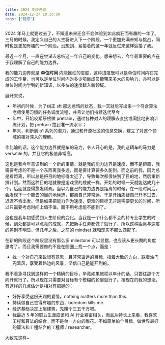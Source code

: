 ```yaml
---
title: 2024 年终总结
date: 2024-12-27 10:30:00
tags: ["随感"]
---
```


2024 年马上就要过去了，不知道未来还会不会体验到如此疯狂而有趣的一年了。三月的时候，我定义自己的人生将进入下一个阶段，一个更加充满未知与挑战，同时也是更加有趣的一个阶段。没想到，紧接着的这一年就反过来这样迎接了我。

最近一个月，一直在尝试去总结这一年自己的变化。想来想去，今年最重要的点在于我理解了自己的能力边界。

我的能力边界就是 __单位时间__ 内能推动的进度，这种进度既可以是单位时间内在完成的工作量，也可以是单位时间内对多少项目成员能带来多大的影响力，亦可以是单位时间内学到的新知识，以多快的速度踏入新领域。

展开来说，

- 年初的时候，为了纠正 sft 那边怠惰的状态，我一天就能写出来一个符合算法老师使用习惯的任务调度流程，并且让他们持续迭代至今；
- 年中，开始咬紧牙根做 pretrain，通过各种对人的理解去直接或间接地影响训练计划，把 pretrain 拉到准一流水平；
- 年末，判断到 o1 系列的潜力，通过和开源社区的信息交换，建立了对这个领域的相对深入的理解。

作比喻的话，这个能力边界就是车的马力，令人开心的是，我的这辆车的马力是 versatile 的，并且它的极值非常高。

这也是我今年意识到的一个新的事情，就是我的能力边界是速度，而不是距离，我需要考虑的不是一个东西离我多远，而是要计算要多久能到。而之前的我，因为总是看距离，所以总是把目的地标得太近了，导致每次都很快到了目的地，然后重新排计划。然而这种目的地就像是游戏里的成就一样，开始的时候一天就能达成几十个，后面就变得愈发稀疏。当以为自己的能力边界是距离的时候，在一段时间后，会发现下一个能去的目的地候选，都离自己非常远，于是开始质疑自己开不过去，迟迟不肯出发。但是如果把能力作为速度，更难的目标无非是需要更长的时间，所以只需要考虑时间上值不值，而不用考虑能不能到了。

这也是我年初感受到人生阶段的变化。当我是一个什么都不会的转专业学生的时候，到处都是可以点亮的成就，先把新手任务都做了就行了，所以这种距离与速度的差别不明显。但几年之后，之前的 mindset 就和现实不那么匹配了。

在新的阶段这个阶段里没有那么多 milestone 可以显摆，也应该从更长期的角度思考了。而且我需要做的不是在圆圈上找一个点，而是：

- 找一个对自己来说很有意思，且非常遥远的目标，指着大致的方向，踩着油门兜着风，享受着路边的风景，坚信自己是能开到的。

我不着急寻找到这样的一个精确的目标，毕竟如果旅程以年计的话，只要往那个方向开就行了。所以现在只需要对目标有个模糊的轮廓就行了。按现在的我的想法，有这样的几点估计是相对有把握的：

- 好好享受这份天赐的爱情，nothing matters more than this.
- 持续做自己觉得有趣的东西，boredom kills me.
- 经济基础决定上层建筑，先赚个三五千万吧。
- 我最近 5 年的职业生涯应该和 AI 行业紧密相关，而且从特长上来看，我喜欢工程和算法的结合，而不是单一方向的雕花。不如简单拍个目标，做世界最好的算法和工程结合的工程师 / researcher。

大致先这样~
